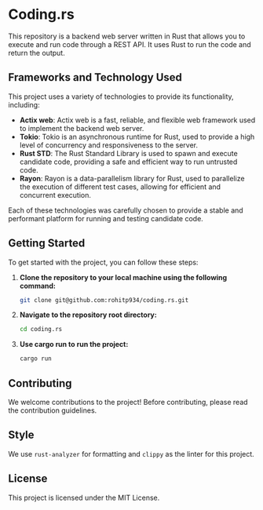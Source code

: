 # Coding.rs

This repository is a backend web server written in Rust that allows you to execute and run code through a REST API. It uses Rust to run the code and return the output.

## Frameworks and Technology Used

This project uses a variety of technologies to provide its functionality, including:

- **Actix web**: Actix web is a fast, reliable, and flexible web framework used to implement the backend web server.
- **Tokio**: Tokio is an asynchronous runtime for Rust, used to provide a high level of concurrency and responsiveness to the server.
- **Rust STD**: The Rust Standard Library is used to spawn and execute candidate code, providing a safe and efficient way to run untrusted code.
- **Rayon**: Rayon is a data-parallelism library for Rust, used to parallelize the execution of different test cases, allowing for efficient and concurrent execution.

Each of these technologies was carefully chosen to provide a stable and performant platform for running and testing candidate code.

## Getting Started

To get started with the project, you can follow these steps:

1. **Clone the repository to your local machine using the following command:**

    ```bash
    git clone git@github.com:rohitp934/coding.rs.git
    ```
2. **Navigate to the repository root directory:**

    ```bash
    cd coding.rs
    ```
3. **Use cargo run to run the project:**
    ```bash
    cargo run
    ```

## Contributing

We welcome contributions to the project! Before contributing, please read the contribution guidelines.

## Style

We use `rust-analyzer` for formatting and `clippy` as the linter for this project.

## License

This project is licensed under the MIT License.
